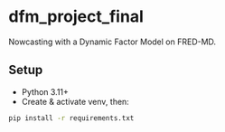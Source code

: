 # dfm_project_final

Nowcasting with a Dynamic Factor Model on FRED-MD.

## Setup
- Python 3.11+
- Create & activate venv, then:
```bash
pip install -r requirements.txt

